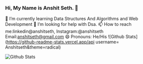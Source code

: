 ### Hi, My Name is Anshit Seth. 👋

🌱 I’m currently learning Data Structures And Algorithms and Web Development
🤔 I’m looking for help with Dsa.
📫 How to reach me:linkedin@anshitseth, Instagram:@anshitseth Email:anshitseth@gmail.com
😄 Pronouns: He/His
![Github Stats](https://github-readme-stats.vercel.app/api username= Anshitseth&theme=radical)
<!--
**Anshitseth/Anshitseth** is a ✨ _special_ ✨ repository because its `README.md` (this file) appears on your GitHub profile.

Here are some ideas to get you started:

- 🔭 I’m currently working on ...
- 🌱 I’m currently learning ...
- 👯 I’m looking to collaborate on ...
- 🤔 I’m looking for help with ...
- 💬 Ask me about ...
- 📫 How to reach me: ...
- 😄 Pronouns: ...
- ⚡ Fun fact: ...
-->
![Github Stats](https://github-readme-stats.vercel.app/Anshitseth&theme=radical)
